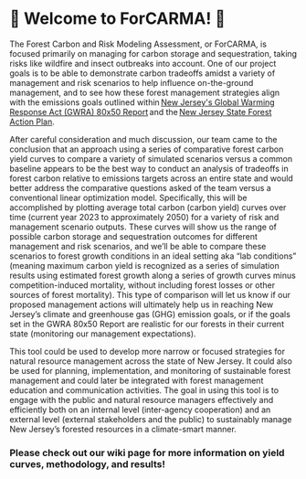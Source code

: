# 🌳 Welcome to ForCARMA! 🌲
The Forest Carbon and Risk Modeling Assessment, or ForCARMA, is focused primarily on managing for carbon storage and sequestration, taking risks like wildfire and insect outbreaks into account. One of our project goals is to be able to demonstrate carbon tradeoffs amidst a variety of management and risk scenarios to help influence on-the-ground management, and to see how these forest management strategies align with the emissions goals outlined within [New Jersey's Global Warming Response Act (GWRA) 80x50 Report](https://www.nj.gov/dep/climatechange/docs/nj-gwra-80x50-report-2020.pdf) and the [New Jersey State Forest Action Plan](https://nj.gov/dep/parksandforests/forest/njsfap/). 

After careful consideration and much discussion, our team came to the conclusion that an approach using a series of comparative forest carbon yield curves to compare a variety of simulated scenarios versus a common baseline appears to be the best way to conduct an analysis of tradeoffs in forest carbon relative to emissions targets across an entire state and would better address the comparative questions asked of the team versus a conventional linear optimization model. Specifically, this will be accomplished by plotting average total carbon (carbon yield) curves over time (current year 2023 to approximately 2050) for a variety of risk and management scenario outputs. These curves will show us the range of possible carbon storage and sequestration outcomes for different management and risk scenarios, and we’ll be able to compare these scenarios to forest growth conditions in an ideal setting aka “lab conditions” (meaning maximum carbon yield is recognized as a series of simulation results using estimated forest growth along a series of growth curves minus competition-induced  mortality, without including forest losses or other sources of forest mortality). This type of comparison will let us know if our proposed management actions will ultimately help us in reaching New Jersey’s climate and greenhouse gas (GHG) emission goals, or if the goals set in the GWRA 80x50 Report are realistic for our forests in their current state (monitoring our management expectations). 

This tool could be used to develop more narrow or focused strategies for natural resource management across the state of New Jersey. It could also be used for planning, implementation, and monitoring of sustainable forest management and could later be integrated with forest management education and communication activities. The goal in using this tool is to engage with the public and natural resource managers effectively and efficiently both on an internal level (inter-agency cooperation) and an external level (external stakeholders and the public) to sustainably manage New Jersey’s forested resources in a climate-smart manner.

### Please check out our wiki page for more information on yield curves, methodology, and results!
